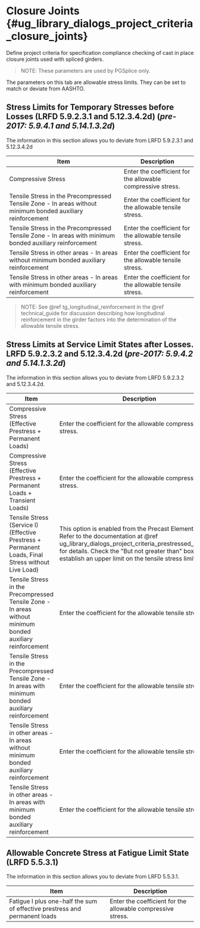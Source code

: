 Closure Joints {#ug_library_dialogs_project_criteria_closure_joints}
==============================================
Define project criteria for specification compliance checking of cast in place closure joints used with spliced girders.

> NOTE: These parameters are used by PGSplice only.

The parameters on this tab are allowable stress limits. They can be set to match or deviate from AASHTO.

Stress Limits for Temporary Stresses before Losses (LRFD 5.9.2.3.1 and 5.12.3.4.2d) (*pre-2017: 5.9.4.1 and 5.14.1.3.2d*)
-----------------------------------------------------------------
The information in this section allows you to deviate from LRFD 5.9.2.3.1 and 5.12.3.4.2d

Item | Description
-----|--------------
Compressive Stress | Enter the coefficient for the allowable compressive stress.
Tensile Stress in the Precompressed Tensile Zone - In areas without minimum bonded auxiliary reinforcement | Enter the coefficient for the allowable tensile stress.
Tensile Stress in the Precompressed Tensile Zone - In areas with minimum bonded auxiliary reinforcement | Enter the coefficient for the allowable tensile stress.
Tensile Stress in other areas - In areas without minimum bonded auxiliary reinforcement | Enter the coefficient for the allowable tensile stress.
Tensile Stress in other areas - In areas with minimum bonded auxiliary reinforcement | Enter the coefficient for the allowable tensile stress.

> NOTE: See @ref tg_longitudinal_reinforcement in the @ref technical_guide for discussion describing how longitudinal reinforcement in the girder factors into the determination of the allowable tensile stress.

Stress Limits at Service Limit States after Losses. LRFD 5.9.2.3.2 and 5.12.3.4.2d (*pre-2017: 5.9.4.2 and 5.14.1.3.2d*)
-----------------------------------------------------------------
The information in this section allows you to deviate from LRFD 5.9.2.3.2 and 5.12.3.4.2d.

Item | Description
-----|--------------
Compressive Stress (Effective Prestress + Permanent Loads) | Enter the coefficient for the allowable compressive stress.
Compressive Stress (Effective Prestress + Permanent Loads + Transient Loads) | Enter the coefficient for the allowable compressive stress.
Tensile Stress (Service I)(Effective Prestress + Permanent Loads, Final Stress without Live Load) | This option is enabled from the Precast Elements tab. Refer to the documentation at @ref ug_library_dialogs_project_criteria_prestressed_elements for details. Check the "But not greater than" box to establish an upper limit on the tensile stress limit.
Tensile Stress in the Precompressed Tensile Zone - In areas without minimum bonded auxiliary reinforcement | Enter the coefficient for the allowable tensile stress.
Tensile Stress in the Precompressed Tensile Zone - In areas with minimum bonded auxiliary reinforcement | Enter the coefficient for the allowable tensile stress.
Tensile Stress in other areas - In areas without minimum bonded auxiliary reinforcement | Enter the coefficient for the allowable tensile stress.
Tensile Stress in other areas - In areas with minimum bonded auxiliary reinforcement | Enter the coefficient for the allowable tensile stress.

Allowable Concrete Stress at Fatigue Limit State (LRFD 5.5.3.1)
---------------------------------------------------------------
The information in this section allows you to deviate from LRFD 5.5.3.1.

Item | Description
-----|--------------
Fatigue I plus one-half the sum of effective prestress and permanent loads | Enter the coefficient for the allowable compressive stress.
